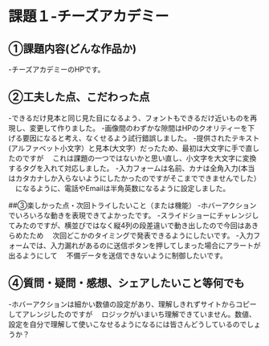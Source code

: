 # 課題１-チーズアカデミー

## ①課題内容(どんな作品か)
-チーズアカデミーのHPです。

## ②工夫した点、こだわった点
-できるだけ見本と同じ見た目になるよう、フォントもできるだけ近いものを再現し、変更して作りました。
-画像間のわずかな隙間はHPのクオリティーを下げる要因になると考え、なくせるよう試行錯誤しました。
-提供されたテキスト(アルファベット小文字）と見本(大文字）だったため、最初は大文字に手で直したのですが
　これは課題の一つではないかと思い直し、小文字を大文字に変換するタグを入れて対応しました。
-入力フォームは名前、カナは全角入力(本当はカタカナしか入らないようにしたかったのですがそこまでできませんでした）
　になるように、電話やEmailは半角英数になるように設定しました。

##③楽しかった点・次回トライしたいこと（または機能）
-ホバーアクションでいろいろな動きを表現できてよかったです。
-スライドショーにチャレンジしてみたのですが、横並びではなく縦4列の段差違いで動き出したので今回はあきらめたため
　次回どこかのタイミングで発表できるようにしたいです。
-入力フォームでは、入力漏れがあるのに送信ボタンを押してしまった場合にアラートが出るようにして
　不備データを送信できないように制御したいです。

## ④質問・疑問・感想、シェアしたいこと等何でも
-ホバーアクションは細かい数値の設定があり、理解しきれずサイトからコピーしてアレンジしたのですが
　ロジックがいまいち理解できていません。数値、設定を自分で理解して使いこなせるようになるには皆さんどうしているのでしょうか？

